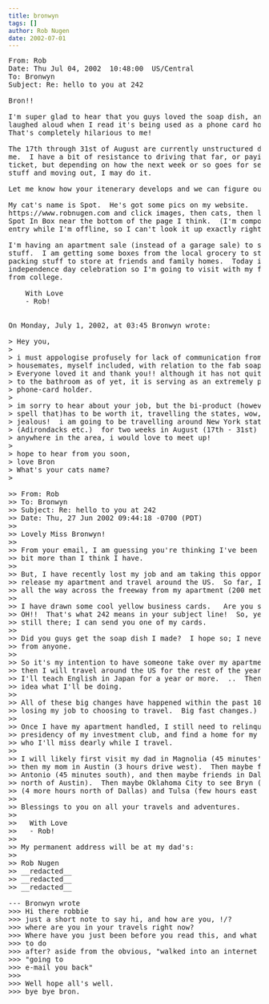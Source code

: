 ```yaml
---
title: bronwyn
tags: []
author: Rob Nugen
date: 2002-07-01
---
```


<pre>
From: Rob
Date: Thu Jul 04, 2002  10:48:00  US/Central
To: Bronwyn
Subject: Re: hello to you at 242

Bron!!

I'm super glad to hear that you guys loved the soap dish, and I
laughed aloud when I read it's being used as a phone card holder!
That's completely hilarious to me!

The 17th through 31st of August are currently unstructured days for
me.  I have a bit of resistance to driving that far, or paying for a
ticket, but depending on how the next week or so goes for selling my
stuff and moving out, I may do it.

Let me know how your itenerary develops and we can figure out a plan.

My cat's name is Spot.  He's got some pics on my website.
https://www.robnugen.com and click images, then cats, then look for
Spot In Box near the bottom of the page I think.  (I'm composing this
entry while I'm offline, so I can't look it up exactly right now)

I'm having an apartment sale (instead of a garage sale) to sell all my
stuff.  I am getting some boxes from the local grocery to start
packing stuff to store at friends and family homes.  Today is our
independence day celebration so I'm going to visit with my friends
from college.

	With Love
	- Rob!


On Monday, July 1, 2002, at 03:45 Bronwyn wrote:

> Hey you,
>
> i must appologise profusely for lack of communication from the
> housemates, myself included, with relation to the fab soap dish!
> Everyone loved it and thank you!! although it has not quite made it
> to the bathroom as of yet, it is serving as an extremely practical
> phone-card holder.
>
> im sorry to hear about your job, but the bi-product (however you
> spell that)has to be worth it, travelling the states, wow, im
> jealous!  i am going to be travelling around New York state
> (Adirondacks etc.)  for two weeks in August (17th - 31st) If you are
> anywhere in the area, i would love to meet up!
>
> hope to hear from you soon,
> love Bron
> What's your cats name?
>    

>> From: Rob 
>> To: Bronwyn
>> Subject: Re: hello to you at 242
>> Date: Thu, 27 Jun 2002 09:44:18 -0700 (PDT)
>> 
>> Lovely Miss Bronwyn!
>> 
>> From your email, I am guessing you're thinking I've been traveling a
>> bit more than I think I have.
>> 
>> But, I have recently lost my job and am taking this opportunity to
>> release my apartment and travel around the US.  So far, I have made it
>> all the way across the freeway from my apartment (200 meters).  :-)
>> 
>> I have drawn some cool yellow business cards.   Are you still at..
>> OH!!  That's what 242 means in your subject line!  So, yes, you are
>> still there; I can send you one of my cards.
>> 
>> Did you guys get the soap dish I made?  I hope so; I never heard back
>> from anyone.
>> 
>> So it's my intention to have someone take over my apartment lease, and
>> then I will travel around the US for the rest of the year.  After that,
>> I'll teach English in Japan for a year or more.  ..  Then I have no
>> idea what I'll be doing.
>> 
>> All of these big changes have happened within the past 10 days.  (From
>> losing my job to choosing to travel.  Big fast changes.)
>> 
>> Once I have my apartment handled, I still need to relinquish my
>> presidency of my investment club, and find a home for my wonderful cat,
>> who I'll miss dearly while I travel.
>> 
>> I will likely first visit my dad in Magnolia (45 minutes' drive north),
>> then my mom in Austin (3 hours drive west).  Then maybe friends in San
>> Antonio (45 minutes south), and then maybe friends in Dallas (3.5 hours
>> north of Austin).  Then maybe Oklahoma City to see Bryn (who you met)
>> (4 more hours north of Dallas) and Tulsa (few hours east of OKC).
>> 
>> Blessings to you on all your travels and adventures.
>> 
>> 	 With Love
>> 	 - Rob!
>> 
>> My permanent address will be at my dad's:
>> 
>> Rob Nugen
>> __redacted__
>> __redacted__
>> __redacted__

--- Bronwyn wrote
>>> Hi there robbie
>>> just a short note to say hi, and how are you, !/?
>>> where are you in your travels right now?
>>> Where have you just been before you read this, and what are you going
>>> to do
>>> after? aside from the obvious, "walked into an internet cafe" and
>>> "going to
>>> e-mail you back"
>>>
>>> Well hope all's well.
>>> bye bye bron.
</pre>
